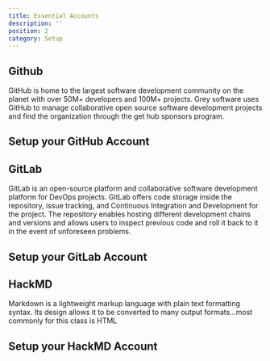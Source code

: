 ```yaml
---
title: Essential Accounts
description: ''
position: 2
category: Setup
---
```


## Github 

GitHub is home to the largest software development community on the planet with over 50M+ developers and 100M+ projects. Grey software uses GitHub to manage collaborative open source software development projects and find the organization through the get hub sponsors program. 

## Setup your GitHub Account

<cta-button  link="https://github.com/join" text="Sign Up" >  </cta-button>

## GitLab 

GitLab is an open-source platform and collaborative software development platform for  DevOps projects. 
GitLab offers code storage inside the repository, issue tracking, and Continuous Integration and Development for the project.
The repository enables hosting different development chains and versions and allows users to inspect previous code and roll it back to it in the event of unforeseen problems.

## Setup your GitLab Account

<cta-button  link="https://gitlab.com/users/sign_up" text="Sign Up" >  </cta-button>

## HackMD
Markdown is a lightweight markup language with plain text formatting syntax. 
Its design allows it to be converted to many output formats…most commonly for this class is HTML

## Setup your HackMD Account

<cta-button  link="https://hackmd.io/join" text="Sign Up" >  </cta-button>